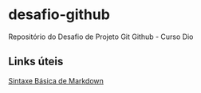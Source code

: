 # desafio-github
Repositório do Desafio de Projeto Git Github - Curso Dio

## Links úteis
[Sintaxe Básica de Markdown](https://www.markdownguide.org/basic-syntax/)

